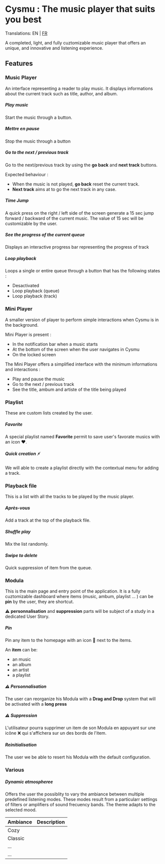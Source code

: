 # Cysmu : The music player that suits you best 

Translations: EN | [FR](https://github.com/MadameMarine/Cysmu/blob/master/README-fr-FR.md)

A completed, light, and fully cuztomizable music player that offers an unique, and innovative and listening experience.

## Features
### Music Player
An interface representing a reader to play music.
It displays informations about the current track such as title, author, and album.


 ##### Play music
Start the music through a button.

 ##### Mettre en pause
 Stop the music through a button 

 ##### Go to the next / previous track
 Go to the next/previous track by using the **go back** and **next track** buttons.
 
 Expected behaviour : 
 - When the music is not played, **go back** reset the current track.
 - **Next track** aims at to go the next track in any case.

 ##### Time Jump
 A quick press on the right / left side of the screen generate a 15 sec jump forward / backward of the current music.
 The value of 15 sec will be customizable by the user.
 
 ##### See the progress of the current queue 
 Displays an interactive progress bar representing the progress of track
  
 ##### Loop playback
 Loops a single or entire queue through a button that has the following states : 
 - Desactivated
 -  Loop playback (queue)
 -  Loop playback (track)

### Mini Player
A smaller version of player to perform simple interactions when Cysmu is in the background.

Mini Player is present : 
- In the notification bar when a music starts
- At the bottom of the screen when the user navigates in Cysmu
- On the locked screen

The Mini Player offers a simplified interface with the minimum informations and interactions : 
 - Play and pause the music
 - Go to the next / previous track
 - See the title, ambum and artiste of the title being played

### Playlist
These are custom lists created by the user.

##### Favorite
A special playlist named **Favorite** permit to save user's favorate musics with an icon  ❤.

##### Quick creation  :zap:
We will able to create a playlist  directly with the contextual menu for adding a track.

### Playback file
This is a list with all the tracks to be played by the music player.

##### Après-vous
Add a track at the top of the playback file.

##### Shuffle play
Mix the list randomly.

##### Swipe to delete
Quick suppression of item from the queue.

### Modula
This is the main page and entry point of the application.
It is a fully cuztomizable dashboard where items (music, ambum, playlist ... ) can be **pin** by the user, they are shortcut.

:warning: **personnalisation** and **suppression** parts will be subject of a study in a dedicated User Story.

##### Pin
Pin any item to the homepage with an icon 📌 next to the items.

An **item** can be:
- an music
- an album
- an artist
- a playlist
 
##### :warning: Personnalisation 
The user can reorganize his Modula with a **Drag and Drop** system that will be activated with a **long press**

##### :warning: Suppression
L'utilisateur pourra supprimer un item de son Modula en appuyant sur une icône :x: qui s'affichera sur un des bords de l'item.

##### Reinitialisation
The user we be able to resert his Modula with the default configuration.

### Various

##### Dynamic atmospheree
Offers the user the possiblity to vary the ambiance between  multiple predefined listening modes.
These modes result from a particularr settings of filters or amplifiers of sound frecuency bands.
The theme adapts to the selected mood.

| Ambiance | Description |
|--|--|
| Cozy|  |
| Classic|  |
| ...|  |
| ...|  |

